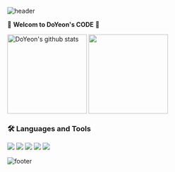 ![header](https://capsule-render.vercel.app/api?type=waving&color=gradient&height=250&section=header&text=DoYeon's_CODE&fontSize=90)

🌈 **Welcom to DoYeon's CODE** 👋

<a href="https://github.com/gamja-kim03"><img align="center" style="height:180px" src="https://github-readme-stats.vercel.app/api?username=gamja-kim03&show_icons=true&include_all_commits=true&theme=radical&hide_border=true" alt="DoYeon's github stats" /></a>  <a href="https://github.com/gamja-kim03"><img align="center" style="height:180px" src="https://github-readme-stats.vercel.app/api/top-langs/?username=gamja-kim03&layout=compact&theme=radical&hide_border=true" /></a> 

### 🛠 Languages and Tools

<img src="https://img.shields.io/badge/Python-3776AB?style=for-the-badge&logo=Python&logoColor=white"> <img src="https://img.shields.io/badge/java-007396?style=for-the-badge&logo=OpenJDK&logoColor=white">  <img src="https://img.shields.io/badge/HTML5-E34F26?style=flat-square&logo=HTML5&logoColor=white"/>  <img src="https://img.shields.io/badge/JavaScript-F7DF1E?style=flat-square&logo=JavaScript&logoColor=white"/>  <img src="https://img.shields.io/badge/Flask-000000?style=for-the-badge&logo=Flask&logoColor=white">

![footer](https://capsule-render.vercel.app/api?type=waving&color=gradient&height=150&section=footer)
<!--
**gamja-kim03/gamja-kim03** is a ✨ _special_ ✨ repository because its `README.md` (this file) appears on your GitHub profile.

Here are some ideas to get you started:

- 🔭 I’m currently working on ...
- 🌱 I’m currently learning ...
- 👯 I’m looking to collaborate on ...
- 🤔 I’m looking for help with ...
- 💬 Ask me about ...
- 📫 How to reach me: ...
- 😄 Pronouns: ...
- ⚡ Fun fact: ...
-->
